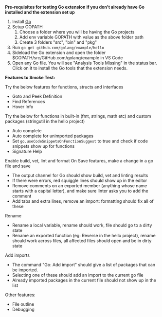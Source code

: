 **Pre-requisites for testing Go extension if you don't already have Go installed and the extension set up**

1. Install [Go](https://golang.org/doc/install#install)
2. Setup GOPATH
    1. Choose a folder where you will be having the Go projects
    2. Add env variable GOPATH with value as the above folder path
    3. Create 3 folders "src", "bin" and "pkg"
3. Run `go get github.com/golang/example/hello`
4. Sideload the Go extension and open the folder $GOPATH/src/GitHub.com/golang/example in VS Code
5. Open any Go file. You will see "Analysis Tools Missing" in the status bar. Click on it to install the Go tools that the extension needs.

**Features to Smoke Test:**

Try the below features for functions, structs and interfaces
- Goto and Peek Definition 
- Find References 
- Hover Info 

Try the below for functions in built-in (fmt, strings, math etc) and custom packages (stringutil in the hello project)
- Auto complete
- Auto complete for unimported packages 
- Set `go.useCodeSnippetsOnFunctionSuggest` to true and check if code snippets show up for functions 
- Signature Help 

Enable build, vet, lint and format On Save features, make a change in a go file and save
- The output channel for Go should show build, vet and linting results
- If there were errors, red squiggle lines should show up in the editor
- Remove comments on an exported member (anything whose name starts with a capital letter), and make sure linter asks you to add the comment
- Add tabs and extra lines, remove an import: formatting should fix all of these

Rename
- Rename a local variable, rename should work, file should go to a dirty state
- Rename an exported function (eg: Reverse in the hello project), rename should work across files, all affected files should open and be in dirty state

Add imports
- The command "Go: Add import" should give a list of packages that can be imported.
- Selecting one of these should add an import to the current go file
- Already imported packages in the current file should not show up in the list

Other features:
- File outline 
- Debugging 